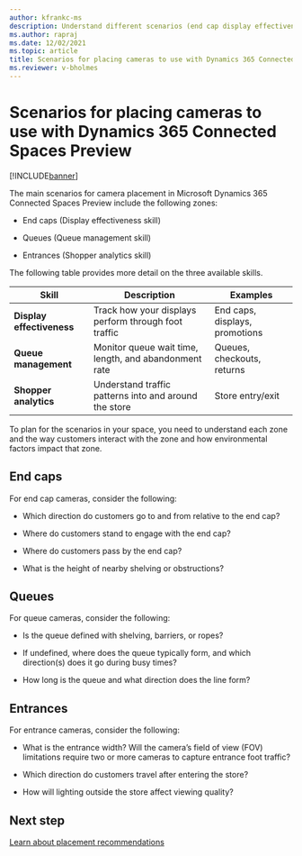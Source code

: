 ```yaml
---
author: kfrankc-ms
description: Understand different scenarios (end cap display effectiveness, queue management, and shopper analytics) for Dynamics 365 Connected Spaces Preview.
ms.author: rapraj
ms.date: 12/02/2021
ms.topic: article
title: Scenarios for placing cameras to use with Dynamics 365 Connected Spaces Preview
ms.reviewer: v-bholmes
---
```


# Scenarios for placing cameras to use with Dynamics 365 Connected Spaces Preview

[!INCLUDE[banner](includes/banner.md)]

The main scenarios for camera placement in Microsoft Dynamics 365 Connected Spaces Preview include the following zones:

- End caps (Display effectiveness skill)

- Queues (Queue management skill)

- Entrances (Shopper analytics skill)

The following table provides more detail on the three available skills.

|Skill|Description|Examples|
|-------------------------|-------------------------------------------------|-------------------------------------------------|
|**Display effectiveness**|	Track how your displays perform	through foot traffic|End caps, displays, promotions|
|**Queue management**| 	Monitor queue wait time, length, and abandonment rate|	Queues, checkouts, returns|
|**Shopper analytics**|	Understand traffic patterns into and around the store|	Store entry/exit|

To plan for the scenarios in your space, you need to understand each zone and the way customers interact with the zone and how environmental factors impact that zone.

## End caps

For end cap cameras, consider the following:

- Which direction do customers go to and from relative to the end cap?

- Where do customers stand to engage with the end cap?

- Where do customers pass by the end cap?

- What is the height of nearby shelving or obstructions?

## Queues

For queue cameras, consider the following:

- Is the queue defined with shelving, barriers, or ropes? 

- If undefined, where does the queue typically form, and which direction(s) does it go during busy times?

- How long is the queue and what direction does the line form?

## Entrances

For entrance cameras, consider the following:

- What is the entrance width? Will the camera’s field of view (FOV) limitations require two or more cameras to capture entrance foot traffic?

- Which direction do customers travel after entering the store?

- How will lighting outside the store affect viewing quality?

## Next step

[Learn about placement recommendations](camera-placement-recommendations.md)


